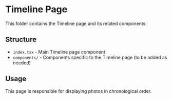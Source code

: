 # Timeline Page

This folder contains the Timeline page and its related components.

## Structure

- `index.tsx` - Main Timeline page component
- `components/` - Components specific to the Timeline page (to be added as needed)

## Usage

This page is responsible for displaying photos in chronological order.